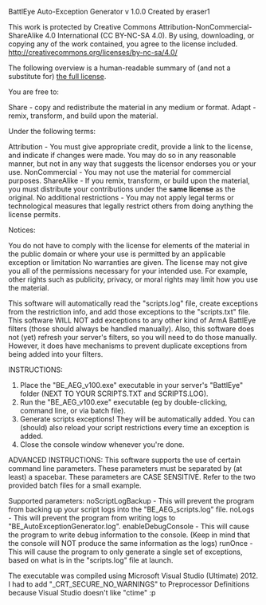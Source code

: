 BattlEye Auto-Exception Generator v 1.0.0
Created by eraser1


This work is protected by Creative Commons Attribution-NonCommercial-ShareAlike 4.0 International (CC BY-NC-SA 4.0). By using, downloading, or copying any of the work contained, you agree to the license included.
http://creativecommons.org/licenses/by-nc-sa/4.0/


The following overview is a human-readable summary of (and not a substitute for) [the full license](http://creativecommons.org/licenses/by-nc-sa/4.0/legalcode).

You are free to:

Share - copy and redistribute the material in any medium or format.
Adapt - remix, transform, and build upon the material.


Under the following terms:

Attribution - You must give appropriate credit, provide a link to the license, and indicate if changes were made. You may do so in any reasonable manner, but not in any way that suggests the licensor endorses you or your use.
NonCommercial - You may not use the material for commercial purposes.
ShareAlike - If you remix, transform, or build upon the material, you must distribute your contributions under the **same license** as the original.
No additional restrictions - You may not apply legal terms or technological measures that legally restrict others from doing anything the license permits.


Notices:

You do not have to comply with the license for elements of the material in the public domain or where your use is permitted by an applicable exception or limitation
No warranties are given. The license may not give you all of the permissions necessary for your intended use. For example, other rights such as publicity, privacy, or moral rights may limit how you use the material.


This software will automatically read the "scripts.log" file, create exceptions from the restriction info, and add those exceptions to the "scripts.txt" file.
This software WILL NOT add exceptions to any other kind of ArmA BattlEye filters (those should always be handled manually).
Also, this software does not (yet) refresh your server's filters, so you will need to do those manually. However, it does have mechanisms to prevent duplicate exceptions from being added into your filters.


INSTRUCTIONS:
1) Place the "BE_AEG_v100.exe" executable in your server's "BattlEye" folder (NEXT TO YOUR SCRIPTS.TXT and SCRIPTS.LOG).
2) Run the "BE_AEG_v100.exe" executable (eg by double-clicking, command line, or via batch file).
3) Generate scripts exceptions! They will be automatically added. You can (should) also reload your script restrictions every time an exception is added.
4) Close the console window whenever you're done.


ADVANCED INSTRUCTIONS:
This software supports the use of certain command line parameters.
These parameters must be separated by (at least) a spacebar. These parameters are CASE SENSITIVE.
Refer to the two provided batch files for a small example.

Supported parameters:
noScriptLogBackup - This will prevent the program from backing up your script logs into the "BE_AEG_scripts.log" file.
noLogs - This will prevent the program from writing logs to "BE_AutoExceptionGenerator.log".
enableDebugConsole - This will cause the program to write debug information to the console. (Keep in mind that the console will NOT produce the same information as the logs)
runOnce - This will cause the program to only generate a single set of exceptions, based on what is in the "scripts.log" file at launch.




The executable was compiled using Microsoft Visual Studio (Ultimate) 2012. I had to add "_CRT_SECURE_NO_WARNINGS" to Preprocessor Definitions because Visual Studio doesn't like "ctime" :p
